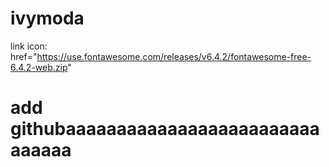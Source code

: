 # ivymoda

link icon: href="https://use.fontawesome.com/releases/v6.4.2/fontawesome-free-6.4.2-web.zip"

# add githubaaaaaaaaaaaaaaaaaaaaaaaaaaaaaaa